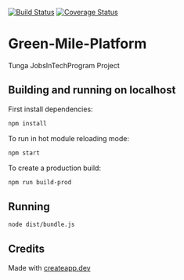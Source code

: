 [![Build Status](https://travis-ci.org/afashaisakiye/Green-Mile-Platform.svg?branch=master)](https://travis-ci.org/github/afashaisakiye/Green-Mile-Platform) [![Coverage Status](https://coveralls.io/repos/github/afashaisakiye/Green-Mile-Platform/badge.svg?branch=master)](https://coveralls.io/github/afashaisakiye/Green-Mile-Platform?branch=master)

# Green-Mile-Platform
Tunga JobsInTechProgram Project

## Building and running on localhost

First install dependencies:

```sh
npm install
```

To run in hot module reloading mode:

```sh
npm start
```

To create a production build:

```sh
npm run build-prod
```

## Running

```sh
node dist/bundle.js
```

## Credits

Made with [createapp.dev](https://createapp.dev/)
